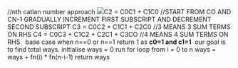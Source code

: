 //nth catlan number approach
![](https://wikimedia.org/api/rest_v1/media/math/render/svg/e7129009cd8ec8d4715d8bfdeeaa5d4bfb7dafa1)
​
C2 = C0C1 + C1C0 //START FROM CO AND CN-1 GRADUALLY INCREMENT FIRST
SUBSCRIPT AND DECREMENT SECOND SUBSCRIPT
C3 = C0C2 + C1C1 + C2C0 //3 MEANS 3 SUM TERMS ON RHS
C4 = C0C3 + C1C2 + C2C1 + C3CO //4 MEANS 4 SUM TERMS ON RHS
​
​
base case
when n==0 or n==1 return 1 as **c0=1 and c1=1**
​
our goal is to find total ways.
initialise ways = 0
run for loop from i = 0 to n
ways = ways + fn(i) * fn(n-i-1)
return ways
